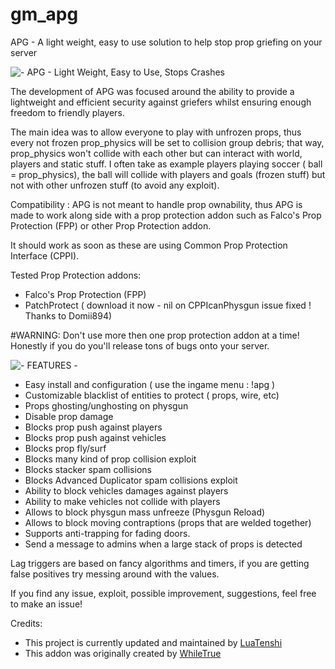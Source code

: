 # gm_apg
APG - A light weight, easy to use solution to help stop prop griefing on your server

![- APG - Light Weight, Easy to Use, Stops Crashes](https://i.imgur.com/BK0N7jj.jpg "APG - Light Weight, Easy to Use, Stops Crashes")

The development of APG was focused around the ability to provide a lightweight and efficient security against griefers whilst ensuring enough freedom to friendly players.

The main idea was to allow everyone to play with unfrozen props, thus every not frozen prop_physics will be set to collision group debris; that way, prop_physics won't collide with each other but can interact with world, players and static stuff.
I often take as example players playing soccer ( ball = prop_physics), the ball will collide with players and goals (frozen stuff) but not with other unfrozen stuff (to avoid any exploit).

Compatibility :
APG is not meant to handle prop ownability, thus APG is made to work along side with a prop protection addon such as        Falco's Prop Protection (FPP) or other Prop Protection addon.

It should work as soon as these are using Common Prop Protection Interface (CPPI).
    
Tested Prop Protection addons:
* Falco's Prop Protection (FPP)
* PatchProtect ( download it now - nil on CPPIcanPhysgun issue fixed ! Thanks to Domii894)

#WARNING: Don't use more then one prop protection addon at a time!
Honestly if you do you'll release tons of bugs onto your server.

![- FEATURES -](https://i.imgur.com/IM0forg.jpg "Features")

* Easy install and configuration ( use the ingame menu : !apg )
* Customizable blacklist of entities to protect ( props, wire, etc)
* Props ghosting/unghosting on physgun
* Disable prop damage
* Blocks prop push against players
* Blocks prop push against vehicles
* Blocks prop fly/surf
* Blocks many kind of prop collision exploit
* Blocks stacker spam collisions
* Blocks Advanced Duplicator spam collisions exploit
* Ability to block vehicles damages against players
* Ability to make vehicles not collide with players
* Allows to block physgun mass unfreeze (Physgun Reload)
* Allows to block moving contraptions (props that are welded together)
* Supports anti-trapping for fading doors.
* Send a message to admins when a large stack of props is detected

Lag triggers are based on fancy algorithms and timers, if you are getting false positives try messing around with the values.

If you find any issue, exploit, possible improvement, suggestions, feel free to make an issue!

Credits:
* This project is currently updated and maintained by [LuaTenshi](http://steamcommunity.com/profiles/76561198096713277)
* This addon was originally created by [WhileTrue](http://steamcommunity.com/profiles/76561197972967270)
